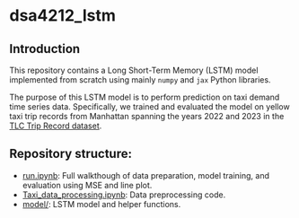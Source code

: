 # dsa4212_lstm

## Introduction

This repository contains a Long Short-Term Memory (LSTM) model implemented from scratch using mainly `numpy` and `jax` Python libraries. 

The purpose of this LSTM model is to perform prediction on taxi demand time series data. Specifically, we trained and evaluated the model on yellow taxi trip records from Manhattan spanning the years 2022 and 2023 in the [TLC Trip Record dataset](https://www.nyc.gov/site/tlc/about/tlc-trip-record-data.page). 

## Repository structure: 

- [run.ipynb](/run.ipynb): Full walkthough of data preparation, model training, and evaluation using MSE and line plot.
- [Taxi_data_processing.ipynb](/Taxi_data_processing.ipynb): Data preprocessing code.
- [model/](/model/): LSTM model and helper functions.
